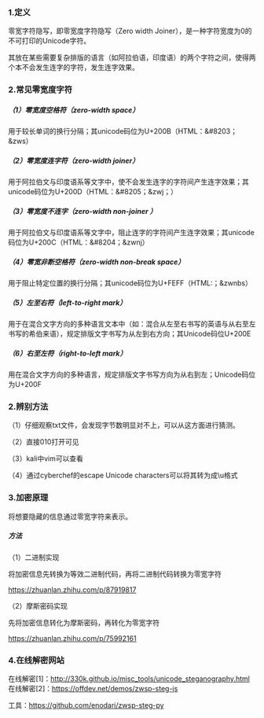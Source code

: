 ### 1.定义

零宽字符隐写，即零宽度字符隐写（Zero width Joiner），是一种字符宽度为0的不可打印的Unicode字符。

其放在某些需要复杂排版的语言（如阿拉伯语，印度语）的两个字符之间，使得两个本不会发生连字的字符，发生连字效果。

### 2.常见零宽度字符

##### （1）零宽度空格符（zero-width space）

用于较长单词的换行分隔；其unicode码位为U+200B（HTML：&#8203；&zws）

##### （2）零宽度连字符（zero-width joiner）

用于阿拉伯文与印度语系等文字中，使不会发生连字的字符间产生连字效果；其unicode码位为U+200D（HTML：&#8205；&zwj；）

##### （3）零宽度不连字（zero-width non-joiner ）

用于阿拉伯文与印度语系等文字中，阻止连字的字符间产生连字效果；其unicode码位为U+200C（HTML：&#8204；&zwnj）

##### （4）零宽非断空格符（zero-width non-break space）

用于阻止特定位置的换行分隔；其unicode码位为U+FEFF（HTML:；&zwnbs）

##### （5）左至右符（left-to-right mark）

用于在混合文字方向的多种语言文本中（如：混合从左至右书写的英语与从右至左书写的希伯来语），规定排版文字书写为从左到右方向；其Unicode码位U+200E

##### （6）右至左符（right-to-left mark）

用在混合文字方向的多种语言，规定排版文字书写方向为从右到左；Unicode码位为U+200F

### 2.辨别方法

（1）仔细观察txt文件，会发现字节数明显对不上，可以从这方面进行猜测。

（2）直接010打开可见

（3）kali中vim可以查看

（4）通过cyberchef的escape Unicode characters可以将其转为成\u格式

### 3.加密原理

将想要隐藏的信息通过零宽字符来表示。

##### 方法

（1）二进制实现

将加密信息先转换为等效二进制代码，再将二进制代码转换为零宽字符

https://zhuanlan.zhihu.com/p/87919817

（2）摩斯密码实现

先将加密信息转化为摩斯密码，再转化为零宽字符

https://zhuanlan.zhihu.com/p/75992161

### 4.在线解密网站

在线解密[1]：http://330k.github.io/misc_tools/unicode_steganography.html
在线解密[2]：https://offdev.net/demos/zwsp-steg-js

工具：https://github.com/enodari/zwsp-steg-py